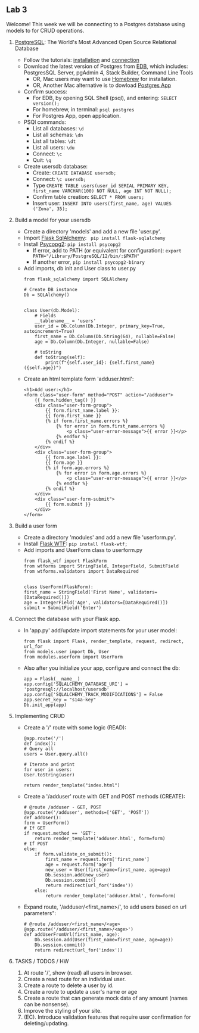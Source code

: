 ## Lab 3

Welcome! This week we will be connecting to a Postgres database using models to for CRUD operations.

1. [PostgreSQL](https://www.postgresql.org/): The World's Most Advanced Open Source Relational Database
    + Follow the tutorials: [installation](https://www.postgresqltutorial.com/install-postgresql/) and [connection](https://www.postgresqltutorial.com/connect-to-postgresql-database/)
    + Download the latest version of Postgres from [EDB](https://www.enterprisedb.com/downloads/postgres-postgresql-downloads), which includes: PostgresSQL Server, pgAdmin 4, Stack Builder, Command Line Tools
        + OR, Mac users may want to use [Homebrew](https://wiki.postgresql.org/wiki/Homebrew) for installation.
        + OR, Another Mac alternative is to dowload [Postgres App](https://postgresapp.com/)
    + Confirm success: 
        + For EDB, by opening SQL Shell (psql), and entering: `SELECT version();`
        + For homebrew, in terminal: `psql postgres`
        + For Postgres App, open application.
    + PSQl commands:
        + List all databases: `\d`
        + List all schemas: `\dn`
        + List all tables: `\dt`
        + List all users: `\du`
        + Connect: `\c`
        + Quit: `\q`
    + Create usersdb database:
        + Create: `CREATE DATABASE usersdb;`
        + Connect: `\c usersdb;`
        + Type `CREATE TABLE users(user_id SERIAL PRIMARY KEY, first_name VARCHAR(100) NOT NULL, age INT NOT NULL);`
        + Confirm table creation: `SELECT * FROM users;`
        + Insert user: `INSERT INTO users(first_name, age) VALUES ('Zona', 35);`
      
2. Build a model for your usersdb
    + Create a directory 'models' and add a new file 'user.py'.
    + Import [Flask SqlAlchemy](https://flask-sqlalchemy.palletsprojects.com/en/2.x/): ` pip install flask-sqlalchemy`
    + Install [Psycopg2](https://www.psycopg.org/docs/): `pip install psycopg2`
        + If error, add to PATH (or equivalent for configuration): `export PATH="/Library/PostgreSQL/12/bin/:$PATH"`
        + If another error, `pip install psycopg2-binary`
    + Add imports, db init and User class to user.py
        ```
        from flask_sqlalchemy import SQLAlchemy
        
        # Create DB instance
        Db = SQLAlchemy()
        
        
        class User(db.Model):
            # Fields
            __tablename__ = 'users'
            user_id = Db.Column(Db.Integer, primary_key=True, autoincrement=True)
            first_name = Db.Column(Db.String(64), nullable=False)
            age = Db.Column(Db.Integer, nullable=False)
        
            # toString
            def toString(self):
                print(f"{self.user_id}: {self.first_name} ({self.age})")
        ```
    + Create an html template form 'adduser.html':
        ```
        <h1>Add user:</h1>
        <form class="user-form" method="POST" action="/adduser">
            {{ form.hidden_tag() }}
            <div class="user-form-group">
                {{ form.first_name.label }}:
                {{ form.first_name }}
                {% if form.first_name.errors %}
                    {% for error in form.first_name.errors %}
                        <p class="user-error-message">{{ error }}</p>
                    {% endfor %}
                {% endif %}
            </div>
            <div class="user-form-group">
                {{ form.age.label }}:
                {{ form.age }}
                {% if form.age.errors %}
                    {% for error in form.age.errors %}
                        <p class="user-error-message">{{ error }}</p>
                    {% endfor %}
                {% endif %}
            </div>
            <div class="user-form-submit">
                {{ form.submit }}
            </div>
        </form>
        ```
    
3. Build a user form
    + Create a directory 'modules' and add a new file 'userform.py'.
    + Install [Flask WTF](https://flask-wtf.readthedocs.io/en/stable/): `pip install flask-wtf;`
    + Add imports and UserForm class to userform.py
        ```
        from flask_wtf import FlaskForm
        from wtforms import StringField, IntegerField, SubmitField
        from wtforms.validators import DataRequired
        
        
        class UserForm(FlaskForm):
        first_name = StringField('First Name', validators=[DataRequired()])
        age = IntegerField('Age', validators=[DataRequired()])
        submit = SubmitField('Enter')
        
        ```

4. Connect the database with your Flask app.
    + In 'app.py' add/update import statements for your user model:
        ```
        from flask import Flask, render_template, request, redirect, url_for
        from models.user import Db, User
        from modules.userform import UserForm
        ```
    + Also after you initialize your app, configure and connect the db: 
        ```
        app = Flask(__name__)
        app.config['SQLALCHEMY_DATABASE_URI'] = 'postgresql://localhost/usersdb'
        app.config['SQLALCHEMY_TRACK_MODIFICATIONS'] = False
        app.secret_key = "s14a-key"
        Db.init_app(app)
        ```
      
6. Implementing CRUD
    + Create a '/' route with some logic (READ):
        ```
        @app.route('/')
        def index():
        # Query all
        users = User.query.all()
        
        # Iterate and print
        for user in users:
        User.toString(user)
        
        return render_template("index.html")
        ```
    + Create a '/adduser' route with GET and POST methods (CREATE):
        ```
        # @route /adduser - GET, POST
        @app.route('/adduser', methods=['GET', 'POST'])
        def addUser():
        form = UserForm()
        # If GET
        if request.method == 'GET':
            return render_template('adduser.html', form=form)
        # If POST
        else:
            if form.validate_on_submit():
                first_name = request.form['first_name']
                age = request.form['age']
                new_user = User(first_name=first_name, age=age)
                Db.session.add(new_user)
                Db.session.commit()
                return redirect(url_for('index'))
            else:
                return render_template('adduser.html', form=form)
        ```
    + Expand route, '/adduser/<first_name>/<age>', to add users based on url parameters":
        ```
        # @route /adduser/<first_name>/<age>
        @app.route('/adduser/<first_name>/<age>')
        def addUserFromUrl(first_name, age):
            Db.session.add(User(first_name=first_name, age=age))
            Db.session.commit()
            return redirect(url_for('index'))
        ```
    
7. TASKS / TODOS / HW
    1. At route '/', show (read) all users in browser.
    2. Create a read route for an individual user.
    3. Create a route to delete a user by id.
    4. Create a route to update a user's name or age
    5. Create a route that can generate mock data of any amount (names can be nonsense).
    6. Improve the styling of your site.
    7. (EC). Introduce validation features that require user confirmation for deleting/updating.
   